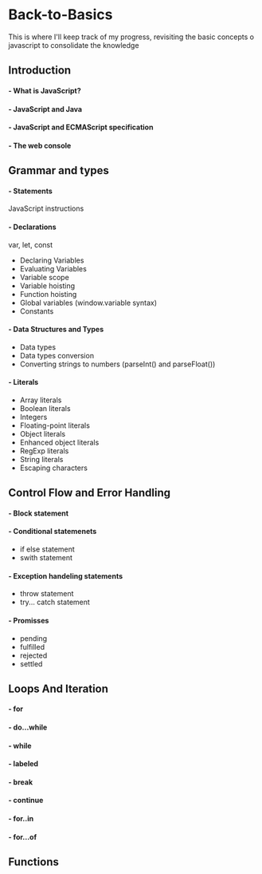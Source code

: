 # Back-to-Basics
This is where I'll keep track of my progress, revisiting the basic concepts o javascript to consolidate the knowledge

## Introduction
#### - What is JavaScript?
#### - JavaScript and Java
#### - JavaScript and ECMAScript specification
#### - The web console

## Grammar and types
#### - Statements
JavaScript instructions
#### - Declarations
var, let, const
+ Declaring Variables
+ Evaluating Variables
+ Variable scope
+ Variable hoisting
+ Function hoisting
+ Global variables (window.variable syntax)
+ Constants
#### - Data Structures and Types
+ Data types
+ Data types conversion
+ Converting strings to numbers
(parseInt() and parseFloat())
#### - Literals
+ Array literals
+ Boolean literals
+ Integers
+ Floating-point literals
+ Object literals
+ Enhanced object literals
+ RegExp literals
+ String literals
+ Escaping characters
## Control Flow and Error Handling
#### - Block statement
#### - Conditional statemenets
+ if else statement
+ swith statement
#### - Exception handeling statements
+ throw statement
+ try... catch statement
#### - Promisses
+ pending
+ fulfilled
+ rejected
+ settled
## Loops And Iteration
#### - for
#### - do...while
#### - while
#### - labeled
#### - break
#### - continue
#### - for..in
#### - for...of
## Functions
